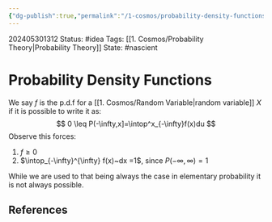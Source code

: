 ```yaml
---
{"dg-publish":true,"permalink":"/1-cosmos/probability-density-functions/","created":"2024-08-31T23:47:13.553-04:00","updated":"2024-05-30T13:16:45.287-04:00"}
---
```


202405301312
Status: #idea
Tags: [[1. Cosmos/Probability Theory\|Probability Theory]]
State: #nascient
# Probability Density Functions
We say $f$ is the p.d.f for a [[1. Cosmos/Random Variable\|random variable]] $X$ if it is possible to write it as:
$$
0 \leq P(-\infty,x]=\intop^x_{-\infty}f(x)du
$$
Observe this forces:
1. $f \geq 0$
2. $\intop_{-\infty}^{\infty} f(x)~dx =1$, since $P(-\infty, \infty)=1$

While we are used to that being always the case in elementary probability it is not always possible.
## References

